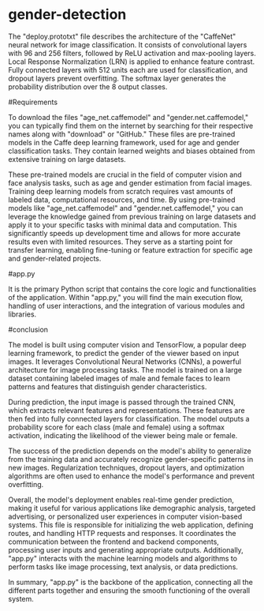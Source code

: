 # gender-detection

The "deploy.prototxt" file describes the architecture of the "CaffeNet" neural network for image classification. It consists of convolutional layers with 96 and 256 filters, followed by ReLU activation and max-pooling layers. Local Response Normalization (LRN) is applied to enhance feature contrast. Fully connected layers with 512 units each are used for classification, and dropout layers prevent overfitting. The softmax layer generates the probability distribution over the 8 output classes.

#Requirements


To download the files "age_net.caffemodel" and "gender.net.caffemodel," you can typically find them on the internet by searching for their respective names along with "download" or "GitHub." These files are pre-trained models in the Caffe deep learning framework, used for age and gender classification tasks. They contain learned weights and biases obtained from extensive training on large datasets.

These pre-trained models are crucial in the field of computer vision and face analysis tasks, such as age and gender estimation from facial images. Training deep learning models from scratch requires vast amounts of labeled data, computational resources, and time. By using pre-trained models like "age_net.caffemodel" and "gender.net.caffemodel," you can leverage the knowledge gained from previous training on large datasets and apply it to your specific tasks with minimal data and computation. This significantly speeds up development time and allows for more accurate results even with limited resources. They serve as a starting point for transfer learning, enabling fine-tuning or feature extraction for specific age and gender-related projects.

#app.py

It is the primary Python script that contains the core logic and functionalities of the application. Within "app.py," you will find the main execution flow, handling of user interactions, and the integration of various modules and libraries.

#conclusion

The model is built using computer vision and TensorFlow, a popular deep learning framework, to predict the gender of the viewer based on input images. It leverages Convolutional Neural Networks (CNNs), a powerful architecture for image processing tasks. The model is trained on a large dataset containing labeled images of male and female faces to learn patterns and features that distinguish gender characteristics.

During prediction, the input image is passed through the trained CNN, which extracts relevant features and representations. These features are then fed into fully connected layers for classification. The model outputs a probability score for each class (male and female) using a softmax activation, indicating the likelihood of the viewer being male or female.

The success of the prediction depends on the model's ability to generalize from the training data and accurately recognize gender-specific patterns in new images. Regularization techniques, dropout layers, and optimization algorithms are often used to enhance the model's performance and prevent overfitting.

Overall, the model's deployment enables real-time gender prediction, making it useful for various applications like demographic analysis, targeted advertising, or personalized user experiences in computer vision-based systems.
This file is responsible for initializing the web application, defining routes, and handling HTTP requests and responses. It coordinates the communication between the frontend and backend components, processing user inputs and generating appropriate outputs. Additionally, "app.py" interacts with the machine learning models and algorithms to perform tasks like image processing, text analysis, or data predictions.

In summary, "app.py" is the backbone of the application, connecting all the different parts together and ensuring the smooth functioning of the overall system.


